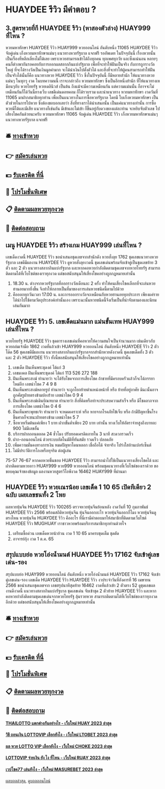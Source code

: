 # HUAYDEE รีวิว มีคำตอบ ?
## 3.สูตรหวยยี่กี HUAYDEE รีวิว (หาสองตัวล่าง) HUAY999 ที่ไหน ?
หวยมหาทักษา HUAYDEE รีวิว HUAY999 หวยออนไลน์ อันดับหนึ่ง 11065 HUAYDEE รีวิว จับคู่เด่น เก็งหวยมหาทักษาแม่นๆ แนวทางหวยรัฐบาล แจกฟรี
รออัพเดท
ในปัจจุบันนี้ เรื่องหวยนั้น เป็นเรื่องที่หลีกเลี่ยงไม่ได้เลย เพราะหวยสามารถเข้าได้ถึงทุกคน ทุกเพศทุกวัย และซึ่งแน่นอน หลายๆคนก็ต่างพากันรอคอยกับการออกผลสลากกินแบ่งรัฐบาล เพื่อที่จะทำให้ฝันเป็นจริง กับการถูกรางวัลใหญ่ ที่จะได้รางวัลเป็นเงินมูลค่ามาก จะได้นำเงินไปตั้งตัวได้ และสิ่งที่จะทำให้ผู้คนสามารถทำให้ฝันเป็นจริงได้นั้นก็คือ แนวทางหวย HUAYDEE รีวิว ซึ่งในปัจจุบันนี้ ก็มีหลายสำนัก ให้แนวทางหวยแม่นๆ ในทุกๆ งวด ในบทความนนี้ เราจะกล่าวถึง หวยมหาทักษา ซึ่งเป็นอีกหนึ่งสำนัก ที่ให้แนวทางเหมือนๆกับ หวยไทยรัฐ หวยเดลินิวส์ เป็นต้น ถึงแม้จะมีความเหมือนกัน แต่ความแม่นนั้น ก็อาจจะไม่เหมือนกันก็ได้วันนี้ทางเว็บ เลขดีเด่นดอทคอม ก็ได้รวบรวม และนำแนวทาง หวยมหาทักษา งวดวันที่ 11065 มาฝากสมาชิกทุกท่าน เพื่อเป็นแนวทางในการซื้อหวยรัฐบาล โดยมี ใบเก็งหวยมหาทักษา เป็นตัวช่วยในการใบ้หวย ซึ่งต้องขอบอกเลยว่า สิ่งที่ทางเราได้นำเสนอนั้น เป็นแค่แนวทางเท่านั้น การซื้อหวยมีได้และมีเสีย แนวทางก็เช่นกัน มีเข้าและไม่เข้า ก็ขึ้นอยู่กับดวงของแต่ละท่าน จะหยิบจับตัวเลข ไปเสี่ยงโชคกันด้วยนะครับ
หวยมหาทักษา 11065 จับคู่เด่น HUAYDEE รีวิว เก็งหวยมหาทักษาแม่นๆ แนวทางหวยรัฐบาล แจกฟรี

## 🛎 [ทางเข้าหวย](https://bit.ly/3BG5bNw)
## 👉 [สมัครเล่นหวย](https://bit.ly/3BG5bNw)
## 💵 [รับเครดิต ที่นี่](https://bit.ly/3C3mvgS)
## 👑 [โปรโมชั่นพิเศษ](https://bit.ly/3C3mvgS)
## 📋 [ติดตามผลหวยทุกงวด](https://bit.ly/3C3mvgS)
## 📱 [ติดต่อสอบถาม](https://bit.ly/3C3mvgS)

## เมนู HUAYDEE รีวิว สร้างเกม HUAY999 เล่นที่ไหน ?
เลขเด็ดงวดนี้ HUAYDEE รีวิว ขอนำเสนอชุดเลขจากสำนักดัง หวยสั่งลุย 1762 ชุดเลขแนวทางหวยรัฐบาล เลขดีมีผลงาน HUAYDEE รีวิว ดูหวยสั่งลุยงวดนี้ ชุดเลขเด่นพร้อมจับเข้าคู่เป็นชุดเลขท้าย 3 ตัว และ 2 ตัว แนวทางสลากกินแบ่งรัฐบาล และหากคอหวยกำลังติดตามชุดเลขจากหวยไทยรัฐ สามารถติดตามได้ที่เว็บไซต์ของเราทุกงวด แต่ขอสนับสนุนให้เสี่ยงโชคอย่างถูกกฎหมายเท่านั้น
1. 18.30 น. ต่างจากหวยรัฐบาลที่ออกรางวัลเดือนละ 2 ครั้ง ทำให้คนเสี่ยงโชคเลือกที่จะเล่นหวยฮานอยมากยิ่งขึ้น จึงทำให้กลายเป็นที่มาของการเล่นหวยชนิดนี้ตามไปด้วย
2. คือออกทุกวันเวลา 17.00 น. และการออกรางวัลจะเหมือนกับหวยฮานอยทุกประการ เพียงแค่รายได้นำไปใช้ตามวัตถุประสงค์เท่านั้นเอง เพราะฉะนั้นหวยชนิดนี้จึงเริ่มเป็นที่น่าจับตามองและนิยมเล่นกันมาก

## HUAYDEE รีวิว 5. เลขเด็ดแม่นมาก แม่นขั้นเทพ HUAY999 เล่นที่ไหน ?
หวยไทยรัฐ HUAYDEE รีวิว ชุดตารางเลขเด่นที่คอหวยให้ความสนใจเป็นจำนวนมาก เช่นเดียวกับ หวยถล่มเจ้ามือ 1862 งวดที่แล้วเข้า HUAY999 หวยออนไลน์ อันดับหนึ่ง HUAYDEE รีวิว 2 ตัวโต๊ด 56 ชุดเลขดีมีผลงาน แนวทางสลากกินแบ่งรัฐบาลจากสำนักหวยดังงวดนี้ ชุดเลขเด็ดทั้ง 3 ตัว และ 2 ตัว HUAYDEE รีวิว ทั้งนี้ขอสนับสนุนให้เสี่ยงโชคอย่างถูกกฎหมายเท่านั้น
1. เลขเด็ด ฝันเห็นพระธุดงค์ ได้แก่ 3
2. เลขมงคล ฝันเห็นพระธุดงค์ ได้แก่ 113 526 272 188
3. ฝันเห็นพระสงฆ์ ทำนายว่า จะได้รับโชคจากการเสี่ยงโชค ถ้าชายที่มีครอบครัวแล้วก็จะได้ภรรยาใหม่อีก เลขนำโชค 7 4 9 8
4. ฝันเห็นพระสงฆ์หลายรูป ทำนายว่า จะถูกโยกย้ายตำแหน่งหน้าที่ หรือ ย้ายที่อยู่อาศัย มิฉะนั้นอาจถูกศัตรูฝ่ายตรงข้ามปองร้าย เลขนำโชค 0 9 4
5. ฝันเห็นพระสงฆ์เดินบิณฑบาต ทำนายว่า สิ่งที่คิดหรือทำจะประสบความสำเร็จ หรือ มีโชคลาภจากการเสี่ยงโชค เลขนำโชค 0 4 6
6. ฝันเห็นพระพุทธเจ้า ทำนายว่า จะหมดเคราะห์ หรือ หายจากโรคภัยไข้เจ็บ หรือ ถ้ามีปัญหาขึ้นโรงขึ้นศาลก็จะชนะฝ่ายตรงข้าม เลขนำโชค 5 7
7. ซื้อหวยเริ่มต้นแค่เพียง 1 บาท ฝากขั้นต่ำเพียง 20 บาท เท่านั้น ทางเว็บให้อัตราจ่ายสูงถึงบาทละ 900 ไม่มีเลขอั้น
8. บริการฝากถอนตลอด 24 ชั่วโมง ปรับยอดเครดิตภายใน 3 นาที สะดวกรวดเร็ว
9. ฝาก-ถอนออนไลน์ ด้วยระบบอัตโนมัติที่ทันสมัย รวดเร็ว ปลอดภัย
10. เพิ่มความมั่นคงทางการเงิน หมดปัญหาโดนหลอก เชื่อถือได้ จ่ายจริง โปร่งใสล้านเปอร์เซ็นต์
11. ไม่มีประวัติการโกงหรือทุจริต ต่อผู้เล่น

75-57
76-67
หากคอหวยชื่นชอบ HUAYDEE รีวิว สามารถนำไปใช้เป็นแนวทางเสี่ยงโชคได้ และฝากติดตามหวยลาว HUAY999 หวย999 หวยออนไลน์ พร้อมชุดแนวทางที่เว็บไซต์ของเราด้วย
ขอขอบคุณเจ้าของข้อมูล
ผลงานหวยสูตรวีไอพีงวด 16462 HUAY999 ที่ผ่านมา

## HUAYDEE รีวิว หวยเณรน้อย เลขเด็ด 1 10 65 เปิดทีเดียว 2 ฉบับ เผยเลขชนทั้ง 2 โพย
ผลหวยหุ้นจีน HUAYDEE รีวิว 100265 ตรวจหวยหุ้นจีนย้อนหลัง งวดวันที่ 10 กุมภาพันธ์ HUAYDEE รีวิว 2566 พร้อมสถิติหวยหุ้นจีน หุ้นจีนออกอะไร หวยหุ้นจีนออกกี่โมง หวยหุ้นจีนดูตรงไหน หวยหุ้นจีน HUAYDEE รีวิว คืออะไร ที่นี่เรามีคำตอบมาให้สมาชิกที่ติดตามเว็บไซต์ HUAYDEE รีวิว MUGHUAY เราชาวหวยพร้อมบริการสมาชิกทุกท่านด้วยใจ
1. เตรียมซื้อด่วน เลขเด็ดหวยน้าอ้วน งวด 1 10 65 มาครบชุดเต็ม ชุดตัด
2. อาจารย์กุ้ง งวด 1 ต.ค. 65

## สรุปแบบย่อ หวยโอ่งน้ำมนต์ HUAYDEE รีวิว 17162 จับเข้าคู่เลขเด่น-รอง
สรุปแบบย่อ HUAY999 หวยออนไลน์ อันดับหนึ่ง หวยโอ่งน้ำมนต์ HUAYDEE รีวิว 17162 จับเข้าคู่เลขเด่น-รอง เลขเด็ด HUAYDEE รีวิว HUAYDEE รีวิว งวประจำวันที่อังคารที่ 16 เมษายน 2566 ขอนำเสนอชุดเลขจาก เลขสรุปนาทีสุดท้าย 16462 งวดที่แล้วเข้า 2 ตัวตรง 52 ดูชุดเลขผลงานดีงวดนี้ แนวทางสลากกินแบ่งรัฐบาล ชุดเลขเด่น จับเข้าชุด 2 ตัวท้าย HUAYDEE รีวิว และหากคอหวยกำลังติดตามชุดเลขเด่นจากหวยไทยรัฐ ลุ้นรวยหวย สามารถติดตามได้ที่เว็บไซต์ของเราทุกงวดอีกด้วย แต่ขอสนับสนุนให้เสี่ยงโชคอย่างถูกกฎหมายเท่านั้น

## 🛎 [ทางเข้าหวย](https://bit.ly/3BG5bNw)
## 👉 [สมัครเล่นหวย](https://bit.ly/3BG5bNw)
## 💵 [รับเครดิต ที่นี่](https://bit.ly/3C3mvgS)
## 👑 [โปรโมชั่นพิเศษ](https://bit.ly/3C3mvgS)
## 📋 [ติดตามผลหวยทุกงวด](https://bit.ly/3C3mvgS)
## 📱 [ติดต่อสอบถาม](https://bit.ly/3C3mvgS)

#### [THAILOTTO แตกต่างกันอย่างไร - เว็บใหม่ HUAY 2023 ล่าสุด](https://atom.io/themes/thailotto%20แตกต่างกันอย่างไร%20-%20เว็บใหม่%20huay%202023%20ล่าสุด)
#### [วิธี ถอนเงิน LOTTOVIP เลือกยังไง - เว็บใหม่ LTOBET 2023 ล่าสุด](https://atom.io/themes/วิธี%20ถอนเงิน%20lottovip%20เลือกยังไง%20-%20เว็บใหม่%20ltobet%202023%20ล่าสุด)
#### [ผล หวย LOTTO VIP เลือกยังไง - เว็บใหม่ CHOKE 2023 ล่าสุด](https://atom.io/themes/ผล%20หวย%20lotto%20vip%20เลือกยังไง%20-%20เว็บใหม่%20choke%202023%20ล่าสุด)
#### [LOTTOVIP จ่ายเงิน ยัง ไง ที่ไหน - เว็บใหม่ RUAY 2023 ล่าสุด](https://atom.io/themes/lottovip%20จ่ายเงิน%20ยัง%20ไง%20ที่ไหน%20-%20เว็บใหม่%20ruay%202023%20ล่าสุด)
#### [เวปโชค77 เล่นยังไง - เว็บใหม่ MASUREBET 2023 ล่าสุด](https://atom.io/themes/เวปโชค77%20เล่นยังไง%20-%20เว็บใหม่%20masurebet%202023%20ล่าสุด)

[ผลบอลล่าสุด](https://siamsport.tv "ผลบอลล่าสุด"), [ดูบอลออนไลน์](https://siamsport.tv/ดูบอลสด "ดูบอลออนไลน์")